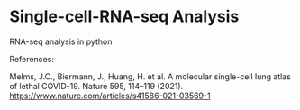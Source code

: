 # Single-cell-RNA-seq Analysis
RNA-seq analysis in python

References:

Melms, J.C., Biermann, J., Huang, H. et al. A molecular single-cell lung atlas of lethal COVID-19. Nature 595, 114–119 (2021). https://www.nature.com/articles/s41586-021-03569-1
